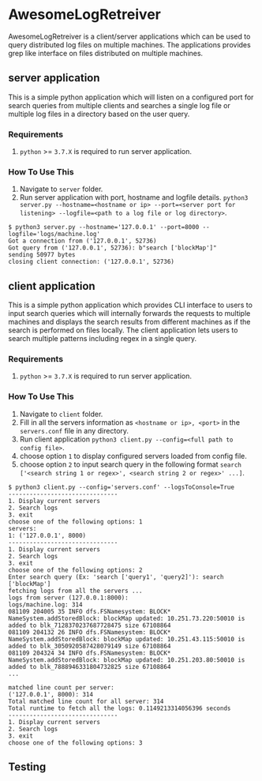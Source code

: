 # AwesomeLogRetreiver

AwesomeLogRetreiver is a client/server applications which can be used to query distributed log files on multiple machines. The applications provides grep like interface on files distributed on multiple machines.

## server application

This is a simple python application which will listen on a configured port for search queries from multiple clients and searches a single log file or multiple log files in a directory based on the user query.

### Requirements

1. `python` >= `3.7.X` is required to run server application.

### How To Use This

1. Navigate to `server` folder.
2. Run server application with port, hostname and logfile details. `python3 server.py --hostname=<hostname or ip> --port=<server port for listening> --logfile=<path to a log file or log directory>`.

```
$ python3 server.py --hostname='127.0.0.1' --port=8000 --logfile='logs/machine.log'
Got a connection from ('127.0.0.1', 52736)
Got query from ('127.0.0.1', 52736): b"search ['blockMap']"
sending 50977 bytes
closing client connection: ('127.0.0.1', 52736)
```

## client application

This is a simple python application which provides CLI interface to users to input search queries which will internally forwards the requests to multiple machines and displays the search results from different machines as if the search is performed on files locally. The client application lets users to search multiple patterns including regex in a single query.

### Requirements

1. `python` >= `3.7.X` is required to run server application.

### How To Use This

1. Navigate to `client` folder.
2. Fill in all the servers information as `<hostname or ip>, <port>` in the `servers.conf` file in any directory.
3. Run client application `python3 client.py --config=<full path to config file>`.
4. choose option `1` to display configured servers loaded from config file.
5. choose option `2` to input search query in the following format `search ['<search string 1 or regex>', <search string 2 or regex>' ...]`.

```
$ python3 client.py --config='servers.conf' --logsToConsole=True
-------------------------------
1. Display current servers
2. Search logs
3. exit
choose one of the following options: 1
servers:
1: ('127.0.0.1', 8000)
-------------------------------
1. Display current servers
2. Search logs
3. exit
choose one of the following options: 2
Enter search query (Ex: 'search ['query1', 'query2]'): search ['blockMap']
fetching logs from all the servers ...
logs from server (127.0.0.1:8000):
logs/machine.log: 314
081109 204005 35 INFO dfs.FSNamesystem: BLOCK* NameSystem.addStoredBlock: blockMap updated: 10.251.73.220:50010 is added to blk_7128370237687728475 size 67108864
081109 204132 26 INFO dfs.FSNamesystem: BLOCK* NameSystem.addStoredBlock: blockMap updated: 10.251.43.115:50010 is added to blk_3050920587428079149 size 67108864
081109 204324 34 INFO dfs.FSNamesystem: BLOCK* NameSystem.addStoredBlock: blockMap updated: 10.251.203.80:50010 is added to blk_7888946331804732825 size 67108864
...

matched line count per server: 
('127.0.0.1', 8000): 314
Total matched line count for all server: 314
Total runtime to fetch all the logs: 0.1149213314056396 seconds
-------------------------------
1. Display current servers
2. Search logs
3. exit
choose one of the following options: 3
```

## Testing

